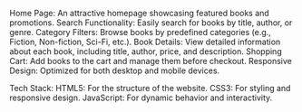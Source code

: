 Home Page: 
An attractive homepage showcasing featured books and promotions.
Search Functionality: 
Easily search for books by title, author, or genre.
Category Filters: 
Browse books by predefined categories (e.g., Fiction, Non-fiction, Sci-Fi, etc.).
Book Details:
View detailed information about each book, including title, author, price, and description.
Shopping Cart: 
Add books to the cart and manage them before checkout.
Responsive Design:
Optimized for both desktop and mobile devices.

Tech Stack:
HTML5: For the structure of the website.
CSS3: For styling and responsive design.
JavaScript: For dynamic behavior and interactivity.
